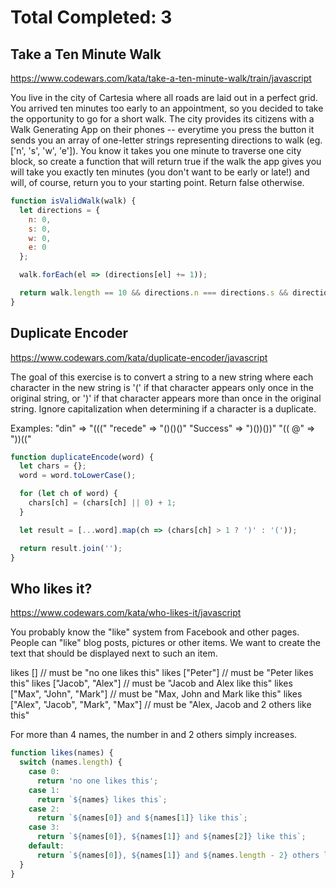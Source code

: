 # Total Completed: 3

## Take a Ten Minute Walk

https://www.codewars.com/kata/take-a-ten-minute-walk/train/javascript

You live in the city of Cartesia where all roads are laid out in a perfect grid. You arrived ten minutes too early to an appointment, so you decided to take the opportunity to go for a short walk. The city provides its citizens with a Walk Generating App on their phones -- everytime you press the button it sends you an array of one-letter strings representing directions to walk (eg. ['n', 's', 'w', 'e']). You know it takes you one minute to traverse one city block, so create a function that will return true if the walk the app gives you will take you exactly ten minutes (you don't want to be early or late!) and will, of course, return you to your starting point. Return false otherwise.

```javascript
function isValidWalk(walk) {
  let directions = {
    n: 0,
    s: 0,
    w: 0,
    e: 0
  };

  walk.forEach(el => (directions[el] += 1));

  return walk.length == 10 && directions.n === directions.s && directions.w === directions.e;
}
```

## Duplicate Encoder

https://www.codewars.com/kata/duplicate-encoder/javascript

The goal of this exercise is to convert a string to a new string where each character in the new string is '(' if that character appears only once in the original string, or ')' if that character appears more than once in the original string. Ignore capitalization when determining if a character is a duplicate.

Examples:
"din" => "((("
"recede" => "()()()"
"Success" => ")())())"
"(( @" => "))(("

```javascript
function duplicateEncode(word) {
  let chars = {};
  word = word.toLowerCase();

  for (let ch of word) {
    chars[ch] = (chars[ch] || 0) + 1;
  }

  let result = [...word].map(ch => (chars[ch] > 1 ? ')' : '('));

  return result.join('');
}
```

## Who likes it?

https://www.codewars.com/kata/who-likes-it/javascript

You probably know the "like" system from Facebook and other pages. People can "like" blog posts, pictures or other items. We want to create the text that should be displayed next to such an item.

likes [] // must be "no one likes this"
likes ["Peter"] // must be "Peter likes this"
likes ["Jacob", "Alex"] // must be "Jacob and Alex like this"
likes ["Max", "John", "Mark"] // must be "Max, John and Mark like this"
likes ["Alex", "Jacob", "Mark", "Max"] // must be "Alex, Jacob and 2 others like this"

For more than 4 names, the number in and 2 others simply increases.

```javascript
function likes(names) {
  switch (names.length) {
    case 0:
      return 'no one likes this';
    case 1:
      return `${names} likes this`;
    case 2:
      return `${names[0]} and ${names[1]} like this`;
    case 3:
      return `${names[0]}, ${names[1]} and ${names[2]} like this`;
    default:
      return `${names[0]}, ${names[1]} and ${names.length - 2} others like this`;
  }
}
```
